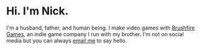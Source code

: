 # Hi. I'm Nick.

I'm a husband, father, and human being. I make video games with [Brushfire Games](https://brushfire.games), an indie game company I run with my brother. I'm not on social media but you can always [email me](mailto:hello@nickgravelyn.com) to say hello.
